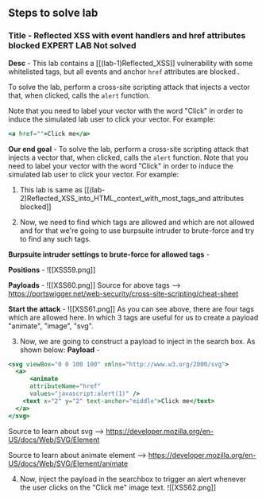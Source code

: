 ## Steps to solve lab 
### Title - Reflected XSS with event handlers and href attributes blocked EXPERT LAB Not solved
**Desc** - This lab contains a [[(lab-1)Reflected_XSS]] vulnerability with some whitelisted tags, but all events and anchor `href` attributes are blocked..

To solve the lab, perform a cross-site scripting attack that injects a vector that, when clicked, calls the `alert` function.

Note that you need to label your vector with the word "Click" in order to induce the simulated lab user to click your vector. For example:
```jsx
<a href="">Click me</a>
```

**Our end goal** - 
To solve the lab, perform a cross-site scripting attack that injects a vector that, when clicked, calls the `alert` function.
Note that you need to label your vector with the word "Click" in order to induce the simulated lab user to click your vector. For example:



1. This lab is same as [[(lab-2)Reflected_XSS_into_HTML_context_with_most_tags_and attributes blocked]] 

2. Now, we need to find which tags are allowed and which are not allowed and for that we're going to use burpsuite intruder to brute-force and try to find any such tags.

**Burpsuite intruder settings to brute-force for allowed tags** - 

**Positions** - 
![[XSS59.png]]

**Payloads** - 
![[XSS60.png]]
Source for above tags --> https://portswigger.net/web-security/cross-site-scripting/cheat-sheet

**Start the attack** - 
![[XSS61.png]]
As you can see above, there are four tags which are allowed here. In which 3 tags are useful for us to create a payload "animate", "image", "svg".

3. Now, we are going to construct a payload to inject in the search box. As shown below:
**Payload** - 
```jsx
<svg viewBox="0 0 100 100" xmlns="http://www.w3.org/2000/svg">
  <a>
	  <animate
      attributeName="href"
      values="javascript:alert(1)" />
    <text x="2" y="2" text-anchor="middle">Click me</text>
  </a>
</svg>
```

Source to learn about svg --> https://developer.mozilla.org/en-US/docs/Web/SVG/Element

Source to learn about animate element --> https://developer.mozilla.org/en-US/docs/Web/SVG/Element/animate

4. Now, inject the payload in the searchbox to trigger an alert whenever the user clicks on the "Click me" image text.
![[XSS62.png]]
